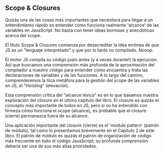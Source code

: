 ## Scope & Closures

Quizás una de las cosas más importantes que necesitará para llegar a un entendimiento rápido es entender cómo funciona realmente 'alcance' de las variables  en JavaScript. No basta con tener ideas borrosas y anecdóticas acerca del scope.

El título Scope & Closures comienza por desacreditar la idea errónea de que JS es un "lenguaje interpretado" y que por lo tanto no compilado. Nooop.

El motor JS compila su código justo antes \(y a veces durante!\) la ejecución. Así que buscamos una comprensión más profunda de la aproximación del compilador a nuestro código para entender cómo encuentra y trata las declaraciones de variables y de las funciones. A lo largo del camino, comprenderemos la tíìca metáfora para la gestión del scope de las variables en JS, el "Hoisting" (elevación).

Esta comprensión crítica del "alcance léxico" es en lo que basamos nuestra exploración del closure en el último capítulo del libro. El closure es quizás el concepto más importante de todos en JS, pero si no ha entendido con firmeza cómo funciona el scope (alcance), es probable que el closure (cierre) permanezca fuera de su alcance.

Una aplicación importante del closure (cierre) es el 'module pattern' (patrón de módulo), tal como lo presentamos brevemente en el Capítulo 2 de este libro. El patrón de módulo es quizás el patrón de organización de código más frecuente en todo el código JavaScript; su profunda comprensión debería ser una de sus más altas prioridades.
